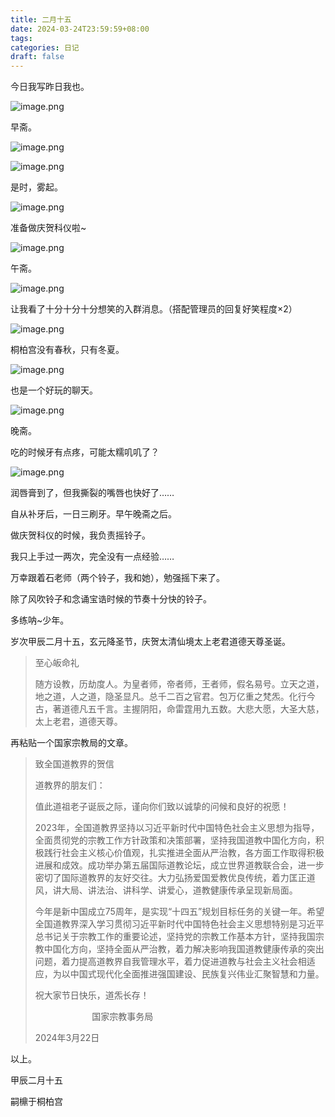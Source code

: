 ```yaml
---
title: 二月十五
date: 2024-03-24T23:59:59+08:00
tags: 
categories: 日记
draft: false
---
```

今日我写昨日我也。

![image.png](https://cdn.jsdelivr.net/gh/luo029/blogimage@main/24%200325%201952%2055.png)

早斋。

![image.png](https://cdn.jsdelivr.net/gh/luo029/blogimage@main/24%200325%201953%2013.png)

![image.png](https://cdn.jsdelivr.net/gh/luo029/blogimage@main/24%200325%201953%2020.png)

是时，雾起。

![image.png](https://cdn.jsdelivr.net/gh/luo029/blogimage@main/24%200325%201953%2037.png)

准备做庆贺科仪啦~

![image.png](https://cdn.jsdelivr.net/gh/luo029/blogimage@main/24%200325%201953%2051.png)

午斋。

![image.png](https://cdn.jsdelivr.net/gh/luo029/blogimage@main/24%200325%201953%2056.png)

让我看了十分十分十分想笑的入群消息。（搭配管理员的回复好笑程度×2）

![image.png](https://cdn.jsdelivr.net/gh/luo029/blogimage@main/24%200325%201955%2000.png)

桐柏宫没有春秋，只有冬夏。

![image.png](https://cdn.jsdelivr.net/gh/luo029/blogimage@main/24%200325%201955%2024.png)

也是一个好玩的聊天。

![image.png](https://cdn.jsdelivr.net/gh/luo029/blogimage@main/24%200325%201955%2033.png)

晚斋。

吃的时候牙有点疼，可能太糯叽叽了？

![image.png](https://cdn.jsdelivr.net/gh/luo029/blogimage@main/24%200325%201955%2050.png)

润唇膏到了，但我撕裂的嘴唇也快好了……

自从补牙后，一日三刷牙。早午晚斋之后。

做庆贺科仪的时候，我负责摇铃子。

我只上手过一两次，完全没有一点经验……

万幸跟着石老师（两个铃子，我和她），勉强摇下来了。

除了风吹铃子和念诵宝诰时候的节奏十分快的铃子。

多练呐~少年。

岁次甲辰二月十五，玄元降圣节，庆贺太清仙境太上老君道德天尊圣诞。

> 至心皈命礼
> 
> 随方设教，历劫度人。为皇者师，帝者师，王者师，假名易号。立天之道，地之道，人之道，隐圣显凡。总千二百之官君。包万亿重之梵炁。化行今古，著道德凡五千言。主握阴阳，命雷霆用九五数。大悲大愿，大圣大慈，太上老君，道德天尊。

再粘贴一个国家宗教局的文章。

> 致全国道教界的贺信  
> 
> 道教界的朋友们：
> 
> 值此道祖老子诞辰之际，谨向你们致以诚挚的问候和良好的祝愿！
> 
> 2023年，全国道教界坚持以习近平新时代中国特色社会主义思想为指导，全面贯彻党的宗教工作方针政策和决策部署，坚持我国道教中国化方向，积极践行社会主义核心价值观，扎实推进全面从严治教，各方面工作取得积极进展和成效。成功举办第五届国际道教论坛，成立世界道教联合会，进一步密切了国际道教界的友好交往。大力弘扬爱国爱教优良传统，着力匡正道风，讲大局、讲法治、讲科学、讲爱心，道教健康传承呈现新局面。
> 
> 今年是新中国成立75周年，是实现“十四五”规划目标任务的关键一年。希望全国道教界深入学习贯彻习近平新时代中国特色社会主义思想特别是习近平总书记关于宗教工作的重要论述，坚持党的宗教工作基本方针，坚持我国宗教中国化方向，坚持全面从严治教，着力解决影响我国道教健康传承的突出问题，着力提高道教界自我管理水平，着力促进道教与社会主义社会相适应，为以中国式现代化全面推进强国建设、民族复兴伟业汇聚智慧和力量。
> 
> 祝大家节日快乐，道炁长存！
> 
>                        国家宗教事务局
> 
> 2024年3月22日

以上。

甲辰二月十五

嗣檙于桐柏宫